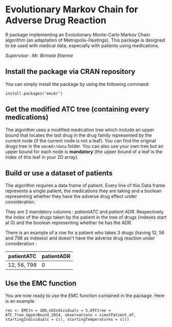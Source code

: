 # Evolutionary Markov Chain for Adverse Drug Reaction

R package implementing an Evolutionary Monte-Carlo Markov Chain algorithm (an adaptation of Metropolis-Hastings). This package is designed to be used with medical data, especially with patients using medications.

*Supervisor : Mr. Birmele Etienne*

## Install the package via CRAN repository

You can simply install the package by using the following command:

```
install.packages('emcAr')
```

## Get the modified ATC tree (containing every medications)

The algorithm uses a modified medication tree which include an upper bound that locates the last drug in the drug family represented by the current node (if the current node is not a leaf). You can find the original drugs tree in the ```emcAdr/data``` folder. You can also use your own tree but an upper bound for each node is **mandatory** (the upper bound of a leaf is the index of this leaf in your 2D array).

## Build or use a dataset of patients

The algorithm requires a data frame of patient. Every line of this Data frame represents a single patient, the medications they are taking and a boolean representing whether they have the adverse drug effect under consideration.

They are 2 mandatory columns : *patientATC* and *patient ADR*. Respectively the index of the drugs taken by the patient in the tree of drugs (indexes start at 0) and the boolean representing whether he has the ADR.

There is an example of a row for a patient who takes 3 drugs (having 12, 56 and 798 as indexes) and doesn't have the adverse drug reaction under consideration : 

| patientATC | patientADR	|
|---	       |---	        |
|12, 56, 798 |      0    	|

## Use the EMC function 

You are now ready to use the EMC function contained in the package. Here is an example 
```
res <- EMC(n = 100,nbIndividuals = 5,ATCtree = ATC_Tree_UpperBound_2014, observations = simulPatient_df, startingIndividuals = c(), startingTemperatures = c())
```
